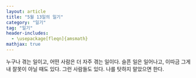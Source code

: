 ```yaml
---
layout: article
title: "5월 13일의 일기"
category: "일기"
tag: "일기"
header-includes:
  - \usepackage[fleqn]{amsmath}
mathjax: true
---
```


누구나 겪는 일이고, 어떤 사람은 더 자주 겪는 일이다. 슬픈 일은 일어나고, 이따금 그게 내 잘못이 아닐 때도 있다. 그런 사람들도 있다. 나를 탓하지 말았으면 한다.